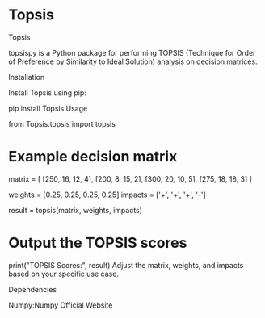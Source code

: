 # Topsis

Topsis

topsispy is a Python package for performing TOPSIS (Technique for Order of Preference by Similarity to Ideal Solution) analysis on decision matrices.

Installation

Install Topsis using pip:

pip install Topsis
Usage

from Topsis.topsis import topsis

# Example decision matrix
matrix = [
    [250, 16, 12, 4],
    [200, 8, 15, 2],
    [300, 20, 10, 5],
    [275, 18, 18, 3]
]

weights = [0.25, 0.25, 0.25, 0.25]
impacts = ['+', '+', '+', '-']

result = topsis(matrix, weights, impacts)

# Output the TOPSIS scores
print("TOPSIS Scores:", result)
Adjust the matrix, weights, and impacts based on your specific use case.

Dependencies

Numpy:Numpy Official Website
